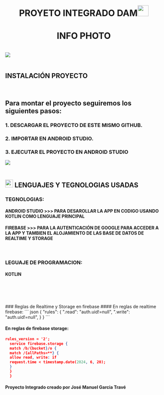<h1 align="center"><b> PROYETO INTEGRADO DAM</b><img src="https://media.giphy.com/media/hvRJCLFzcasrR4ia7z/giphy.gif" width="35"></h1>
<h1 align="center"><b> INFO PHOTO</b></h1>
<br>
<img src="https://user-images.githubusercontent.com/73097560/115834477-dbab4500-a447-11eb-908a-139a6edaec5c.gif"><br><br>

## **INSTALACIÓN PROYECTO**





<br>


## Para montar el proyecto seguiremos los siguientes pasos:

### 1. DESCARGAR EL PROYECTO DE ESTE MISMO GITHUB.<br>
### 2. IMPORTAR EN ANDROID STUDIO.<br>
### 3. EJECUTAR EL PROYECTO EN ANDROID STUDIO<br>


<img src="https://user-images.githubusercontent.com/73097560/115834477-dbab4500-a447-11eb-908a-139a6edaec5c.gif"><br><br>

## <img src="https://media2.giphy.com/media/QssGEmpkyEOhBCb7e1/giphy.gif?cid=ecf05e47a0n3gi1bfqntqmob8g9aid1oyj2wr3ds3mg700bl&rid=giphy.gif" width ="25"><b>  LENGUAJES Y TEGNOLOGIAS USADAS</b>
### TEGNOLOGIAS:
#### ANDROID STUDIO >>> PARA DESAROLLAR LA APP EN CODIGO USANDO KOTLIN COMO LENGUAJE PRINCIPAL
#### FIREBASE >>> PARA LA AUTENTICACIÓN DE GOOGLE PARA ACCEDER A LA APP Y TAMBIEN EL ALOJAMIENTO DE LAS BASE DE DATOS DE REALTIME Y STORAGE
<br>

### LEGUAJE DE PROGRAMACION:
#### KOTLIN
<br>
<br>
<br>
<br>
### Reglas de Realtime y Storage en firebase
#### En reglas de realtime firebase:
``` json
{
  "rules": {
    ".read": "auth.uid!=null",  
    ".write": "auth.uid!=null",  
  }
 }
```

#### En reglas de firebase storage: 
``` json
rules_version = '2';
  service firebase.storage {
  match /b/{bucket}/o {
  match /{allPaths=**} {
  allow read, write: if
  request.time < timestamp.date(2024, 6, 20);
  }
  }
  }
```
#### Proyecto Integrado creado por José Manuel Garcia Travé

